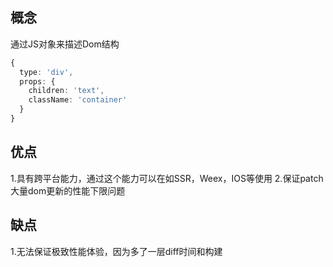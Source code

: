 ## 概念
通过JS对象来描述Dom结构
```typescript
{
  type: 'div',
  props: {
    children: 'text',
    className: 'container'
  }
}

```

## 优点
1.具有跨平台能力，通过这个能力可以在如SSR，Weex，IOS等使用
2.保证patch大量dom更新的性能下限问题

## 缺点
1.无法保证极致性能体验，因为多了一层diff时间和构建